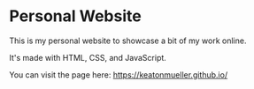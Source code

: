 # Personal Website

This is my personal website to showcase a bit of my work online.

It's made with HTML, CSS, and JavaScript.

You can visit the page here: https://keatonmueller.github.io/
